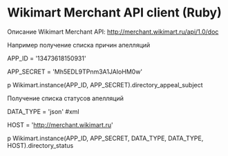 Wikimart Merchant API client (Ruby)
===================

Описание Wikimart Merchant API: http://merchant.wikimart.ru/api/1.0/doc

Например получение списка причин апелляций

APP_ID = '13473618150931'

APP_SECRET = 'Mh5EDL9TPnm3A1JAIoHM0w'

p Wikimart.instance(APP_ID, APP_SECRET).directory_appeal_subject


Получение списка статусов апелляций

DATA_TYPE = 'json' #xml

HOST = 'http://merchant.wikimart.ru'

p Wikimart.instance(APP_ID, APP_SECRET, DATA_TYPE, DATA_TYPE, HOST).directory_status